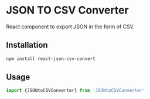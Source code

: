 # JSON TO CSV Converter

React component to export JSON in the form of CSV.

## Installation

```sh
npm install react-json-csv-convert
```

## Usage

```js
import {JSONtoCSVConverter} from 'JSONtoCSVConverter'
```